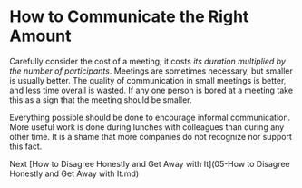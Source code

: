 # How to Communicate the Right Amount
[//]: # (Version:1.0.0)
Carefully consider the cost of a meeting; it costs *its duration multiplied by the number of participants*. Meetings are sometimes necessary, but smaller is usually better. The quality of communication in small meetings is better, and less time overall is wasted. If any one person is bored at a meeting take this as a sign that the meeting should be smaller.

Everything possible should be done to encourage informal communication. More useful work is done during lunches with colleagues than during any other time. It is a shame that more companies do not recognize nor support this fact.

Next [How to Disagree Honestly and Get Away with It](05-How to Disagree Honestly and Get Away with It.md)
